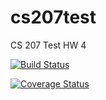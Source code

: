 # cs207test
CS 207 Test HW 4

[![Build Status](https://travis-ci.org/leonardloo/cs207test.svg?branch=master)](https://travis-ci.org/leonardloo/cs207test)

[![Coverage Status](https://coveralls.io/repos/github/leonardloo/cs207test/badge.svg?branch=master)](https://coveralls.io/github/leonardloo/cs207test?branch=master)
